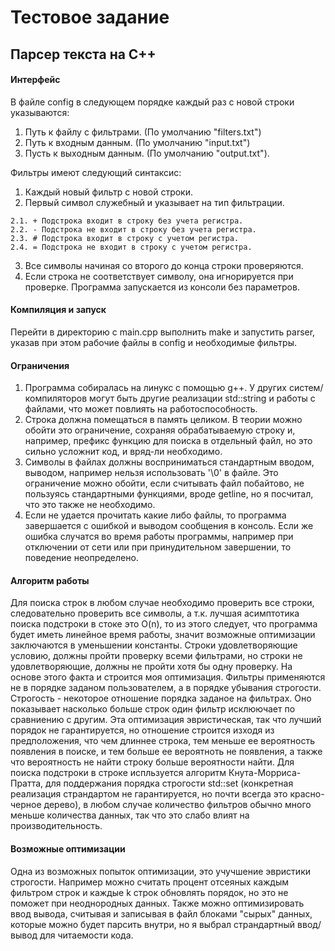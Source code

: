 # Тестовое задание 
## Парсер текста на C++

#### Интерфейс

В файле config в следующем порядке каждый раз с новой строки указываются:
  1. Путь к файлу с фильтрами. (По умолчанию "filters.txt")
  2. Путь к входным данным. (По умолчанию "input.txt")
  3. Пусть к выходным данным. (По умолчанию "output.txt").

Фильтры имеют следующий синтаксис:
  1. Каждый новый фильтр с новой строки.
  2. Первый символ служебный и указывает на тип фильтрации.
  
    2.1. + Подстрока входит в строку без учета регистра.
    2.2. - Подстрока не входит в строку без учета регистра.
    2.3. # Подстрока входит в строку с учетом регистра.
    2.4. = Подстрока не входит в строку с учетом регистра.
  3. Все символы начиная со второго до конца строки проверяются.
  4. Если строка не соответствует символу, она игнорируется при проверке.
Программа запускается из консоли без параметров.

#### Компиляция и запуск
  Перейти в директорию с main.cpp выполнить make и запустить parser, указав при этом рабочие файлы в config и необходимые фильтры.
#### Ограничения
  1. Программа собиралась на линукс с помощью g++. У других систем/компиляторов могут быть другие реализации std::string и работы с файлами, что может повлиять на работоспособность.
  2. Строка должна помещаться в память целиком. В теории можно обойти это ограничение, сохраняя обрабатываемую строку и, например, префикс функцию для поиска в отдельный файл, но это сильно усложнит код, и вряд-ли необходимо. 
  3. Символы в файлах должны восприниматься стандартным вводом, выводом, например нельзя использовать '\0' в файле. Это ограничение можно обойти, если считывать файл побайтово, не пользуясь стандартными функциями, вроде getline, но я посчитал, что это также не необходимо.
  4. Если не удается прочитать какие либо файлы, то программа завершается с ошибкой и выводом сообщения в консоль. Если же ошибка случатся во время работы программы, например при отключении от сети или при принудительном завершении, то поведение неопределено.
 
 #### Алгоритм работы
 
 Для поиска строк в любом случае необходимо проверить все строки, следовательно проверить все символы, а т.к. лучшая асимптотика поиска подстроки в стоке это
 O(n), то из этого следует, что программа будет иметь линейное время работы, значит возможные оптимизации заключаются в уменьшении константы. 
 Строки удовлетворяющие условию, должны пройти проверку всеми фильтрами, но строки не удовлетворяющие, должны не пройти хотя бы одну проверку. На основе этого факта и строится моя оптимизация. Фильтры применяются не в порядке заданом пользователем, а в порядке убывания строгости.
 Строгость - некоторое отношение порядка заданое на фильтрах. Оно показывает насколько больше строк один фильтр исклюючает по сравниению с другим. Эта оптимизация
 эвристическая, так что лучший порядок не гарантируется, но отношение строится изходя из предположения, что чем длиннее строка, тем меньше ее вероятность появления в поиске, и тем больше ее вероятноть не появления, а также что вероятность не найти строку больше вероятности найти.
 Для поиска подстроки в строке испльзуется алгоритм Кнута-Морриса-Пратта, для поддержания порядка строгости std::set (конкретная реализация страндартом не гарантируется, но почти всегда это красно-черное дерево), в любом случае количество фильтров обычно много меньше количества данных, так что это слабо влият на производительность.
 
 #### Возможные оптимизации
 Одна из возможных попыток оптимизации, это учучшение эвристики строгости. Например можно считать процент отсеяных каждым фильтром строк и каждые k строк обновлять порядок, но это не поможет при неоднородных данных.
 Также можно оптимизировать ввод вывода, считывая и записывая в файл блоками "сырых" данных, которые можно будет парсить внутри, но я выбрал страндартный ввод/вывод для читаемости кода.
